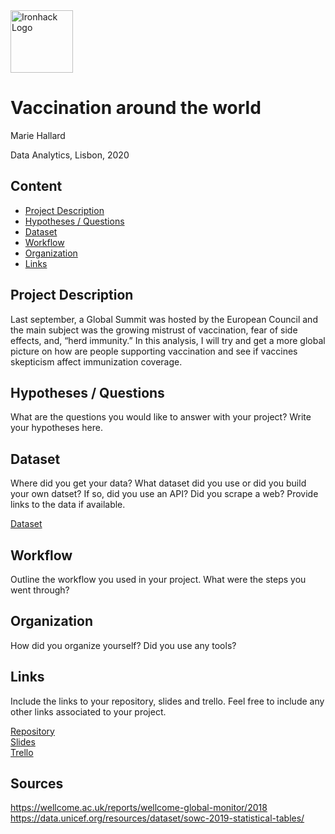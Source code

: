 <img src="https://bit.ly/2VnXWr2" alt="Ironhack Logo" width="100"/>

# Vaccination around the world
Marie Hallard

Data Analytics, Lisbon, 2020

## Content
- [Project Description](#project-description)
- [Hypotheses / Questions](#hypotheses-/-questions)
- [Dataset](#dataset)
- [Workflow](#workflow)
- [Organization](#organization)
- [Links](#links)

<a name="project-description"></a>

## Project Description
Last september, a Global Summit was hosted by the European Council and the main subject was the growing mistrust of vaccination, fear of side effects, and, “herd immunity.” 
In this analysis, I will try and get a more global picture on how are people supporting vaccination and see if vaccines skepticism affect immunization coverage.

<a name="hypotheses-/-questions"></a>

## Hypotheses / Questions
What are the questions you would like to answer with your project? Write your hypotheses here.

<a name="dataset"></a>

## Dataset
Where did you get your data? What dataset did you use or did you build your own datset? If so, did you use an API? Did you scrape a web? Provide links to the data if available.

[Dataset]() 

<a name="workflow"></a>

## Workflow
Outline the workflow you used in your project. What were the steps you went through?

<a name="organization"></a>

## Organization
How did you organize yourself? Did you use any tools?

<a name="links"></a>

## Links
Include the links to your repository, slides and trello. Feel free to include any other links associated to your project. 

[Repository](https://github.com/)  
[Slides](https://slides.com/)  
[Trello](https://trello.com/en)  

## Sources
https://wellcome.ac.uk/reports/wellcome-global-monitor/2018
https://data.unicef.org/resources/dataset/sowc-2019-statistical-tables/
